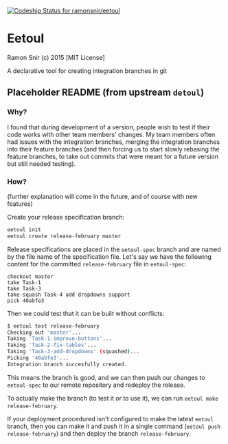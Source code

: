 [ ![Codeship Status for ramonsnir/eetoul](https://codeship.com/projects/03eb4d70-30b4-0133-4df8-265edb7ab8a5/status?branch=master)](https://codeship.com/projects/99632)

# Eetoul

Ramon Snir (c) 2015 [MIT License]

A declarative tool for creating integration branches in git

## Placeholder README (from upstream `detoul`)

### Why?

I found that during development of a version, people wish to test if their code works with other team members' changes. My team members often had issues with the integration branches, merging the integration branches into their feature branches (and then forcing us to start slowly rebasing the feature branches, to take out commits that were meant for a future version but still needed testing).

### How?

(further explanation will come in the future, and of course with new features)

Create your release specification branch:
```sh
eetoul init
eetoul create release-february master
```

Release specifications are placed in the `eetoul-spec` branch and are named by the file name of the specification file. Let's say we have the following content for the committed `release-february` file in `eetoul-spec`:
```
checkout master
take Task-1
take Task-3
take-squash Task-4 add dropdowns support
pick 40abfe3
```

Then we could test that it can be built without conflicts:
```sh
$ eetoul test release-february
Checking out 'master'...
Taking 'Task-1-improve-buttons'...
Taking 'Task-2-fix-tables'...
Taking 'Task-3-add-dropdowns' (squashed)...
Picking '40abfe3'...
Integration branch succesfully created.
```

This means the branch is good, and we can then push our changes to `eetoul-spec` to our remote repository and redeploy the release.

To actually make the branch (to test it or to use it), we can run `eetoul make release-february`.

If your deployment procedured isn't configured to make the latest `eetoul` branch, then you can make it and push it in a single command (`eetoul push release-february`) and then deploy the branch `release-february`.
